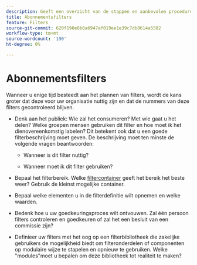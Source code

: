 ```yaml
---
description: Geeft een overzicht van de stappen en aanbevolen procedures die moeten worden gevolgd bij het plannen van uw filters.
title: Abonnementsfilters
feature: Filters
source-git-commit: 620f190e8b8a6947af019ee1e39c7db8614a5502
workflow-type: tm+mt
source-wordcount: '190'
ht-degree: 0%

---
```


# Abonnementsfilters

Wanneer u enige tijd besteedt aan het plannen van filters, wordt de kans groter dat deze voor uw organisatie nuttig zijn en dat de nummers van deze filters gecontroleerd blijven.

* Denk aan het publiek: Wie zal het consumeren? Met wie gaat u het delen? Welke groepen mensen gebruiken dit filter en hoe moet ik het dienovereenkomstig labelen? Dit betekent ook dat u een goede filterbeschrijving moet geven. De beschrijving moet ten minste de volgende vragen beantwoorden:

   * Wanneer is dit filter nuttig?

   * Wanneer moet ik dit filter gebruiken?

* Bepaal het filterbereik. Welke [filtercontainer](/help/components/filters/filters-overview.md) geeft het bereik het beste weer? Gebruik de kleinst mogelijke container.

* Bepaal welke elementen u in de filterdefinitie wilt opnemen en welke waarden.

* Bedenk hoe u uw goedkeuringsproces wilt ontvouwen. Zal één persoon filters controleren en goedkeuren of zal het een besluit van een commissie zijn?

* Definieer uw filters met het oog op een filterbibliotheek die zakelijke gebruikers de mogelijkheid biedt om filteronderdelen of componenten op modulaire wijze te stapelen en opnieuw te gebruiken. Welke &quot;modules&quot;moet u bepalen om deze bibliotheek tot realiteit te maken?